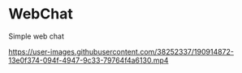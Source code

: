 # WebChat
Simple web chat


https://user-images.githubusercontent.com/38252337/190914872-13e0f374-094f-4947-9c33-79764f4a6130.mp4

